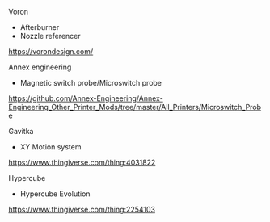 Voron

- Afterburner
- Nozzle referencer

https://vorondesign.com/

Annex engineering

- Magnetic switch probe/Microswitch probe

https://github.com/Annex-Engineering/Annex-Engineering_Other_Printer_Mods/tree/master/All_Printers/Microswitch_Probe

Gavitka
 
- XY Motion system 

https://www.thingiverse.com/thing:4031822

Hypercube

- Hypercube Evolution

https://www.thingiverse.com/thing:2254103
